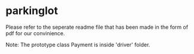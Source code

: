 # parkinglot

Please refer to the seperate readme file that has been made in the form of pdf for our convinience.

Note: The prototype class Payment is inside 'driver' folder.

